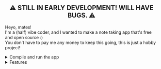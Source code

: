 <h2 align="center">
    ⚠️ STILL IN EARLY DEVELOPMENT! WILL HAVE BUGS. ⚠️
</h2>

<p>
    Heyo, mates! <br>
    I'm a (half) vibe coder, and I wanted to make a note taking app that's free and open source :) <br>
    You don't have to pay me any money to keep this going, this is just a hobby project!
</p>

<details>
    <summary> Compile and run the app </summary>
    <ol>
        <li>Download python <br>
            - <a href="https://www.python.org/downloads/">https://www.python.org/downloads/</a> <br>
        </li>
        <li>Clone the git <br>
            - Run the command in the terminal: <code>git clone https://daveberrys/noteted.git</code> <br>
        </li>
        <li>Run the command <code>pip install -r requirements.txt</code> <br>
            - This will install all the required libraries for this project! <br>
            - Note, if you want to isolate the libraries from your seprate python, do <code>py -m venv venv</code> <br>
            - And then, run <code>venv\Scripts\Activate</code> <br>
            - Then, run <code>pip install -r requirements.txt</code> <br>
        </li>
        <li>Run the command <code>py main.py</code> <br>
            - If you're having troubles, please do an issue! <br>
        </li>
        <li>All set! <br>
        </li>
    </ol>
</details>

<details>
    <summary> Features </summary>
    <ol>
        <li> 
            Open source.
        </li>
        <li> 
            Free Forever.
        </li>
        <li> 
            No paywall bullcrap.
        </li>
        <li>
            Auto-save. <br>
            - Risk-free of losing your precious markdowns!
        </li>
        <li>
            Coded in Python. <br>
            - Honestly needed an excuse on how I learnt python myself.
        </li>
        <li>
            Markdown support. <br>
            - What's a good note taking app without markdown? <br>
            - Most note taking app does this, but they all suck.
        </li>
        <li> 
            TODO custom file support. <br>
            - What's a good note taking app without TODO list? <br>
            - Ooh, a custom file?
        </li>
        <li>
            Custom Theme <br>
            - Be cozy, or be weird! <br>
            - Handled with JSON in `~/AppData/Local/Noteted`!
        </li>
        <li>
            Discord RPC <br>
            - Let your friends know you're busy! <br>
            - Or, make up an excuse on you're busy.
        </li>
    </ol>
</details>